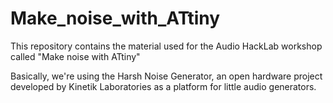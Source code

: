 # Make_noise_with_ATtiny

This repository contains the material used for 
the Audio HackLab workshop called
"Make noise with ATtiny"

Basically, we're using the Harsh Noise Generator, an open hardware project
developed by Kinetik Laboratories as a platform for little audio generators.

